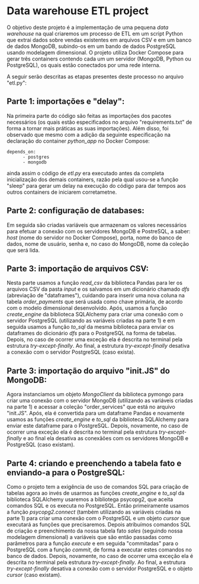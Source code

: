 # Data warehouse ETL project

O objetivo deste projeto é a implementação de uma pequena _data warehouse_ na qual criaremos um processo de ETL em um script Python que extrai dados sobre vendas existentes em arquivos CSV e em um banco de dados MongoDB, subindo-os em um bando de dados PostgreSQL usando modelagem dimensional.
O projeto utiliza Docker Compose para gerar três containers contendo cada um um servidor (MongoDB, Python ou PostgreSQL), os quais estão conectados por uma rede interna.

A seguir serão descritas as etapas presentes deste processo no arquivo "etl.py":

## Parte 1: importações e "delay":
Na primeira parte do código são feitas as importações dos pacotes necessários (os quais estão especificados no arquivo "requirements.txt" de forma a tornar mais práticas as suas importações).
Além disso, foi observado que mesmo com a adição da seguinte especificação na declaração do container _python_app_ no Docker Compose:
```
depends_on:
      - postgres
      - mongodb
```
ainda assim o código de _etl.py_ era executado antes da completa inicialização dos demais containers, razão pela qual usou-se a função "sleep" para gerar um delay na execução do código para dar tempos aos outros containers de iniciarem corretametne.

## Parte 2: configuração de databases:
Em seguida são criadas variáveis que armazenam os valores necessários para efetuar a conexão com os servidores MongoDB e PostreSQL, a saber: _host_ (nome do servidor no Docker Compose), porta, nome do banco de dados, nome de usuário, senha e, no caso do MongoDB, nome da coleção que será lida.

## Parte 3: importação de arquivos CSV:
Nesta parte usamos a função _read_csv_ da biblioteca Pandas para ler os arquivos CSV da pasta _input_ e os salvamos em um dicionário chamado _dfs_ (abreviação de "dataframes"), cuidando para inserir uma nova coluna na tabela _order_payments_ que será usada como chave primária, de acordo com o modelo dimensional desenvolvido.
Após, usamos a função _create_engine_ da biblioteca SQLAlchemy para criar uma conexão com o servidor PostgreSQL (utilizando as variáveis criadas na parte 1) e em seguida usamos a função _to_sql_ da mesma biblioteca para enviar os dataframes do dicionário _dfs_ para o PostgreSQL na forma de tabelas.
Depois, no caso de ocorrer uma exceção ela é descrita no terminal pela  estrutura _try-except-finally_.
Ao final, a estrutura _try-except-finally_ desativa a conexão com o servidor PostgreSQL (caso exista).

## Parte 3: importação do arquivo "init.JS" do MongoDB:
Agora instanciamos um objeto _MongoClient_ da biblioteca pymongo para criar uma conexão com o servidor MongoDB (utilizando as variáveis criadas na parte 1) e acessar a coleção "order_services" que está no arquivo "init.JS". Após, ela é convertida para um dataframe Pandas e novamente usamos as funções _create_engine_ e _to_sql_ da biblioteca SQLAlchemy para enviar este dataframe para o PostgreSQL.
Depois, novamente, no caso de ocorrer uma exceção ela é descrita no terminal pela  estrutura _try-except-finally_ e ao final ela desativa as conexãões com os servidores MongoDB e PostgreSQL (caso existam).

## Parte 4: criando e preenchendo a tabela fato e enviando-a para o PostgreSQL:
Como o projeto tem a exigência de uso de comandos SQL para criação de tabelas agora ao invés de usarmos as funções _create_engine_ e _to_sql_ da biblioteca SQLAlchemy usaremos a bibliotega psycopg2, que aceita comandos SQL e os executa no PostgreSQL. Então primeiramente usamos a função _psycopg2.connect_ (também utilizando as variáveis criadas na parte 1) para criar uma conexão com o PostgreSQL e um objeto _cursor_ que executará as funções que precisaremos. Depois atribuímos comandos SQL de criação e preenchimento da nossa tabela fato _sales_ (seguindo nossa modelagem dimensional) a variáveis que são então passadas como parâmetros para a função _execute_ e em seguida "commitadas" para o PostgreSQL com a função _commit_, de forma a executar estes comandos no banco de dados.
Depois, novamente, no caso de ocorrer uma exceção ela é descrita no terminal pela  estrutura _try-except-finally_.
Ao final, a estrutura _try-except-finally_ desativa a conexão com o servidor PostgreSQL e o objeto _cursor_ (caso existam).
